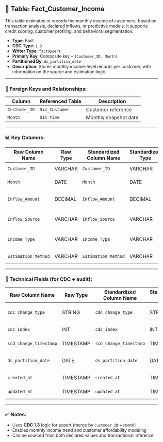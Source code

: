 ## 📜 Table: Fact_Customer_Income

This table estimates or records the monthly income of customers, based on transaction analysis, declared inflows, or predictive models. It supports credit scoring, customer profiling, and behavioral segmentation.

- **Type**: Fact  
- **CDC Type**: `1.3`  
- **Writer Type**: `factUpsert`  
- **Primary Key**: Composite key – `(Customer_ID, Month)`  
- **Partitioned By**: `ds_partition_date`  
- **Description**: Stores monthly income-level records per customer, with information on the source and estimation logic.

---

### 🔗 Foreign Keys and Relationships:

| Column         | Referenced Table       | Description |
|----------------|------------------------|-------------|
| `Customer_ID`  | `Dim_Customer`         | Customer reference  |
| `Month`        | `Dim_Time`             | Monthly snapshot date  |

---

### 📊 Key Columns:

| Raw Column Name     | Raw Type | Standardized Column Name | Standardized Type | Description                                     | PK  | Note                     |
|---------------------|----------|---------------------------|--------------------|-------------------------------------------------|-----|--------------------------|
| `Customer_ID`       | VARCHAR  | `Customer_ID`             | VARCHAR            | Customer identifier                             | ✅  | FK to `Dim_Customer`     |
| `Month`             | DATE     | `Month`                   | DATE               | Snapshot month of the inflow                    | ✅  | FK to `Dim_Time`         |
| `Inflow_Amount`     | DECIMAL  | `Inflow_Amount`           | DECIMAL            | Monthly income amount estimated/observed        |     |                          |
| `Inflow_Source`     | VARCHAR  | `Inflow_Source`           | VARCHAR            | Source of inflow (e.g., salary, rental, transfer)|     |                          |
| `Income_Type`       | VARCHAR  | `Income_Type`             | VARCHAR            | Type of income (e.g., regular, irregular)       |     |                          |
| `Estimation_Method` | VARCHAR  | `Estimation_Method`       | VARCHAR            | How the income was estimated                    |     |                          |

---

### 🧪 Technical Fields (for CDC + audit):

| Raw Column Name        | Raw Type | Standardized Column Name | Standardized Type | Description                                 | PK  | Note |
|------------------------|----------|---------------------------|--------------------|---------------------------------------------|-----|------|
| `cdc_change_type`      | STRING   | `cdc_change_type`         | STRING             | `'cdc_insert'` or `'cdc_update'`            |     | CDC 1.3 logic            |
| `cdc_index`            | INT      | `cdc_index`               | INT                | Sequence/order index                        |     | Optional                 |
| `scd_change_timestamp` | TIMESTAMP| `scd_change_timestamp`    | TIMESTAMP          | Ingestion timestamp                         |     |                           |
| `ds_partition_date`    | DATE     | `ds_partition_date`       | DATE               | Partition date (aligned with `Month`)       |     |                           |
| `created_at`           | TIMESTAMP| `created_at`              | TIMESTAMP          | Time first seen in data                     |     |                           |
| `updated_at`           | TIMESTAMP| `updated_at`              | TIMESTAMP          | Time last updated                           |     |                           |

---

### ✅ Notes:
- Uses **CDC 1.3** logic for upsert (merge by `Customer_ID` + `Month`)
- Enables monthly income trend and customer affordability modeling
- Can be sourced from both declared values and transactional inference
